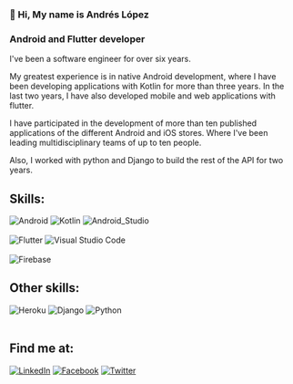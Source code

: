 ### 👋 Hi, My name is Andrés López

### Android and Flutter developer

I've been a software engineer for over six years.

My greatest experience is in native Android development, where I have been developing applications with Kotlin for more than three years. In the last two years, I have also developed mobile and web applications with flutter.

I have participated in the development of more than ten published applications of the different Android and iOS stores. Where I've been leading multidisciplinary teams of up to ten people.

Also, I worked with python and Django to build the rest of the API for two years.


## Skills:
![Android](https://img.shields.io/badge/Android-3DDC84?style=for-the-badge&logo=android&logoColor=white&labelColor=101010)
![Kotlin](https://img.shields.io/badge/Kotlin-0095D5?style=for-the-badge&logo=kotlin&logoColor=white&labelColor=101010)
![Android_Studio](https://img.shields.io/badge/Android_Studio-3DDC84?style=for-the-badge&logo=android-studio&logoColor=white&labelColor=101010)
</br></br>
![Flutter](https://img.shields.io/badge/Flutter-%2302569B.svg?style=for-the-badge&logo=flutter&logoColor=white&labelColor=101010)
![Visual Studio Code](https://img.shields.io/badge/Visual%20Studio%20Code-0078d7.svg?style=for-the-badge&logo=visual-studio-code&logoColor=white&labelColor=101010)</br>
</br>
![Firebase](https://img.shields.io/badge/firebase-%23039BE5.svg?style=for-the-badge&logo=firebase&logoColor=white&labelColor=101010)
</br>
## Other skills:
![Heroku](https://img.shields.io/badge/heroku-%23430098.svg?style=for-the-badge&logo=heroku&logoColor=white&labelColor=101010)
![Django](https://img.shields.io/badge/django-%23092E20.svg?style=for-the-badge&logo=django&logoColor=white&labelColor=101010)
![Python](https://img.shields.io/badge/python-3670A0?style=for-the-badge&logo=python&logoColor=white&labelColor=101010)
</br></br>

## Find me at:

[![LinkedIn](https://img.shields.io/badge/LinkedIn-aflopezbec-0077B5?style=for-the-badge&logo=linkedin&logoColor=white&labelColor=101010)](https://www.linkedin.com/in/aflopezbec)
[![Facebook](https://img.shields.io/badge/Facebook-@aflopezbec-1877F2?style=for-the-badge&logo=facebook&logoColor=white&labelColor=101010)](https://facebook.com/aflopezbec)
[![Twitter](https://img.shields.io/badge/Twitter-@aflopezbec-1DA1F2?style=for-the-badge&logo=twitter&logoColor=white&labelColor=101010)](https://twitter.com/aflopezbec)


<!--
**aflopezbec/aflopezbec** is a ✨ _special_ ✨ repository because its `README.md` (this file) appears on your GitHub profile.

Here are some ideas to get you started:

- 🔭 I’m currently working on ...
- 🌱 I’m currently learning ...
- 👯 I’m looking to collaborate on ...
- 🤔 I’m looking for help with ...
- 💬 Ask me about ...
- 📫 How to reach me: ...
- 😄 Pronouns: ...
- ⚡ Fun fact: ...
-->


